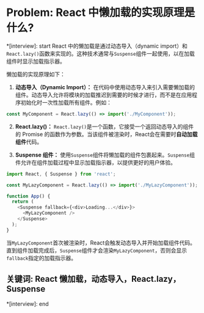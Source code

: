 # Problem: React 中懒加载的实现原理是什么?


*[interview]: start
React 中的懒加载是通过动态导入（dynamic import）和`React.lazy()`函数来实现的。这种技术通常与`Suspense`组件一起使用，以在加载组件时显示加载指示器。

懒加载的实现原理如下：

1. **动态导入（Dynamic Import）：** 在代码中使用动态导入来引入需要懒加载的组件。动态导入允许将模块的加载推迟到需要的时候才进行，而不是在应用程序初始化时一次性加载所有组件。例如：

```javascript
const MyComponent = React.lazy(() => import('./MyComponent'));
```

2. **React.lazy()：** `React.lazy()`是一个函数，它接受一个返回动态导入的组件的 Promise 的函数作为参数。当该组件被渲染时，React会在需要时**自动加载组件**代码。

3. **Suspense 组件：** 使用`Suspense`组件将懒加载的组件包裹起来。`Suspense`组件允许在组件加载过程中显示加载指示器，以提供更好的用户体验。

```javascript
import React, { Suspense } from 'react';

const MyLazyComponent = React.lazy(() => import('./MyLazyComponent'));

function App() {
  return (
    <Suspense fallback={<div>Loading...</div>}>
      <MyLazyComponent />
    </Suspense>
  );
}
```

当`MyLazyComponent`首次被渲染时，React会触发动态导入并开始加载组件代码。直到组件加载完成后，`Suspense`组件才会渲染`MyLazyComponent`，否则会显示`fallback`指定的加载指示器。

## 关键词: React 懒加载，动态导入，React.lazy，Suspense
*[interview]: end
